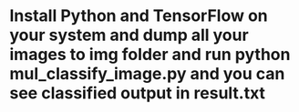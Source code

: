 # Install Python and TensorFlow on your system and dump all your images to img folder and run python mul_classify_image.py and you can see classified output in result.txt
